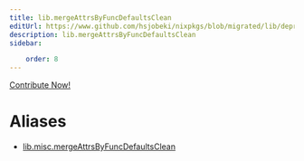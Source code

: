 ```yaml
---
title: lib.mergeAttrsByFuncDefaultsClean
editUrl: https://www.github.com/hsjobeki/nixpkgs/blob/migrated/lib/deprecated.nix#L272C35
description: lib.mergeAttrsByFuncDefaultsClean
sidebar:

    order: 8
---
```


<a href="https://www.github.com/hsjobeki/nixpkgs/blob/migrated/lib/deprecated.nix#L272C35">Contribute Now!</a>


# Aliases

- [lib.misc.mergeAttrsByFuncDefaultsClean](/nix-doc-comments/reference/lib/misc/lib-misc-mergeattrsbyfuncdefaultsclean)


